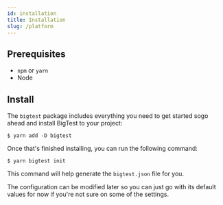 ```yaml
---
id: installation
title: Installation
slug: /platform
---
```

## Prerequisites
- `npm` or `yarn`
- Node

## Install 
The `bigtest` package includes everything you need to get started sogo ahead and install BigTest to your project:
```
$ yarn add -D bigtest
```

Once that's finished installing, you can run the following command:
```
$ yarn bigtest init
```

This command will help generate the `bigtest.json` file for you. 

The configuration can be modified later so you can just go with its default values for now if you're not sure on some of the settings.